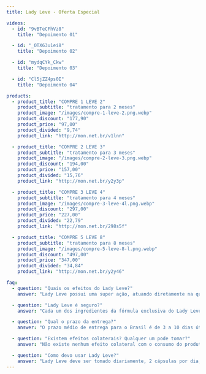 ```yaml
---
title: Lady Leve - Oferta Especial

videos:
  - id: "9vBTeCFhVz8"
    title: "Depoimento 01"

  - id: "_OTX63u1ei8"
    title: "Depoimento 02"

  - id: "mydqCYk_Ckw"
    title: "Depoimento 03"

  - id: "Cl5jZZ4ps0I"
    title: "Depoimento 04"

products:
  - product_title: "COMPRE 1 LEVE 2"
    product_subtitle: "tratamento para 2 meses"
    product_image: "/images/compre-1-leve-2.png.webp"
    product_discount: "177,90"
    product_price: "97,00"
    product_divided: "9,74"
    product_link: "http://mon.net.br/v1lnn"

  - product_title: "COMPRE 2 LEVE 3" 
    product_subtitle: "tratamento para 3 meses"
    product_image: "/images/compre-2-leve-3.png.webp"
    product_discount: "194,00"
    product_price: "157,00"
    product_divided: "15,76"
    product_link: "http://mon.net.br/y2y3p"

  - product_title: "COMPRE 3 LEVE 4"
    product_subtitle: "tratamento para 4 meses"
    product_image: "/images/compre-3-leve-4l.png.webp" 
    product_discount: "297,00"
    product_price: "227,00"
    product_divided: "22,79"
    product_link: "http://mon.net.br/298s5f"

  - product_title: "COMPRE 5 LEVE 8"
    product_subtitle: "tratamento para 8 meses"
    product_image: "/images/compre-5-leve-8-l.png.webp"
    product_discount: "497,00"
    product_price: "347,00"
    product_divided: "34,84"
    product_link: "http://mon.net.br/y2y46"

faq:
  - question: "Quais os efeitos do Lady Leve?"
    answer: "Lady Leve possui uma super ação, atuando diretamente na queima da gordura, desintoxicação do corpo, auxiliando na redução do inchaço do seu corpo, aumentando sua disposição."

  - question: "Lady Leve é seguro?"
    answer: "Cada um dos ingredientes da fórmula exclusiva do Lady Leve tem um longo histórico de segurança e eficácia. O Lady Leve pode ser usado junto com a maioria dos medicamentos prescritos e sem recita. Quando tomado de acordo com as instruções, o Lady Leve é seguro, não apresenta riscos à saúde a curto ou longo prazo e não causa dependência."

  - question: "Qual o prazo da entrega?"
    answer: "O prazo médio de entrega para o Brasil é de 3 a 10 dias úteis. O produto só é enviado após a confirmação do seu pagamento pela administradora do seu cartão de crédito ou após a confirmação do pagamento do boleto ou pix."

  - question: "Existem efeitos colaterais? Qualquer um pode tomar?"
    answer: "Não existe nenhum efeito colateral com o consumo do produto, e qualquer pessoa pode tomar e aproveitar seus benefícios. Porém, gestantes, crianças e pessoas enfermas ou que fazem uso contínuo de algum medicamento devem consultar um médico antes de iniciar o consumo."

  - question: "Como devo usar Lady Leve?"
    answer: "Lady Leve deve ser tomado diariamente, 2 cápsulas por dia, preferencialmente antes das refeições. Recomendamos o uso por no mínimo 3 meses para um resultado surpreendente."
---
```


